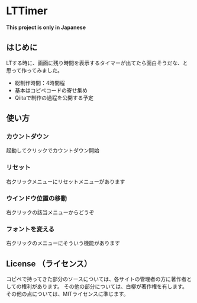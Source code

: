# LTTimer

**This project is only in Japanese**

## はじめに

LTする時に、画面に残り時間を表示するタイマーが出てたら面白そうだな、と思って作ってみました。

- 総制作時間：4時間程
- 基本はコピペコードの寄せ集め
- Qiitaで制作の過程を公開する予定

## 使い方

### カウントダウン

起動してクリックでカウントダウン開始

### リセット

右クリックメニューにリセットメニューがあります

### ウインドウ位置の移動

右クリックの該当メニューからどうぞ

### フォントを変える

右クリックのメニューにそういう機能があります

## License （ライセンス）

コピペで持ってきた部分のソースについては、各サイトの管理者の方に著作者としての権利があります。
その他の部分については、白柳が著作権を有します。
その他の点については、MITライセンスに準じます。
